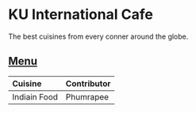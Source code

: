 # KU International Cafe

The best cuisines from every conner around the globe.

## [Menu](menu.md)

| Cuisine                               | Contributor        |
|:--------------------------------------|--------------------|
| Indiain Food                          | Phumrapee          |
